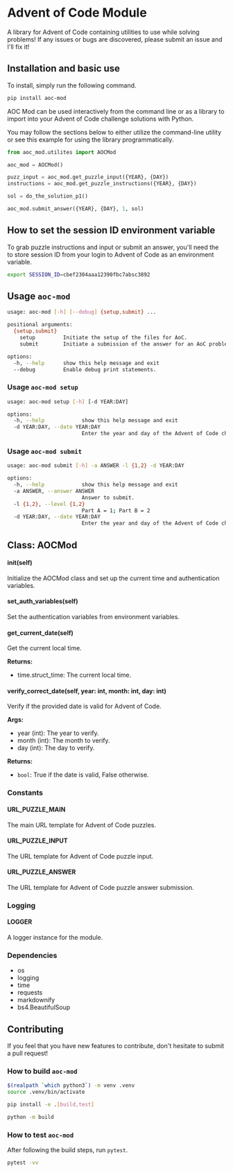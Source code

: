 # Advent of Code Module

A library for Advent of Code containing utilities to use while solving problems! If any issues or bugs are discovered, please submit an issue and I'll fix it!

## Installation and basic use

To install, simply run the following command.

```sh
pip install aoc-mod
```

AOC Mod can be used interactively from the command line or as a library to import into your Advent of Code challenge solutions with Python.

You may follow the sections below to either utilize the command-line utility or see this example for using the library programmatically.

```py
from aoc_mod.utilites import AOCMod

aoc_mod = AOCMod()

puzz_input = aoc_mod.get_puzzle_input({YEAR}, {DAY})
instructions = aoc_mod.get_puzzle_instructions({YEAR}, {DAY})

sol = do_the_solution_p1()

aoc_mod.submit_answer({YEAR}, {DAY}, 1, sol)
```


## How to set the session ID environment variable

To grab puzzle instructions and input or submit an answer, you'll need the to store session ID from your login to Advent of Code as an environment variable.

```sh
export SESSION_ID=cbef2304aaa12390fbc7absc3892 
```

## Usage `aoc-mod`

```sh
usage: aoc-mod [-h] [--debug] {setup,submit} ...

positional arguments:
  {setup,submit}
    setup         Initiate the setup of the files for AoC.
    submit        Initiate a submission of the answer for an AoC problem.

options:
  -h, --help      show this help message and exit
  --debug         Enable debug print statements.
```

### Usage `aoc-mod setup`

```sh
usage: aoc-mod setup [-h] [-d YEAR:DAY]

options:
  -h, --help            show this help message and exit
  -d YEAR:DAY, --date YEAR:DAY
                        Enter the year and day of the Advent of Code challenge you would like.
```

### Usage `aoc-mod submit`

```sh
usage: aoc-mod submit [-h] -a ANSWER -l {1,2} -d YEAR:DAY

options:
  -h, --help            show this help message and exit
  -a ANSWER, --answer ANSWER
                        Answer to submit.
  -l {1,2}, --level {1,2}
                        Part A = 1; Part B = 2
  -d YEAR:DAY, --date YEAR:DAY
                        Enter the year and day of the Advent of Code challenge you would like.
```

## Class: AOCMod

#### __init__(self)

Initialize the AOCMod class and set up the current time and authentication variables.

#### set_auth_variables(self)

Set the authentication variables from environment variables.

#### get_current_date(self)

Get the current local time.

**Returns:**
- time.struct_time: The current local time.

#### verify_correct_date(self, year: int, month: int, day: int)

Verify if the provided date is valid for Advent of Code.

**Args:**
- year (int): The year to verify.
- month (int): The month to verify.
- day (int): The day to verify.

**Returns:**
- `bool`: True if the date is valid, False otherwise.

### Constants

#### URL_PUZZLE_MAIN

The main URL template for Advent of Code puzzles.

#### URL_PUZZLE_INPUT

The URL template for Advent of Code puzzle input.

#### URL_PUZZLE_ANSWER

The URL template for Advent of Code puzzle answer submission.

### Logging

#### LOGGER

A logger instance for the module.

### Dependencies

- os
- logging
- time
- requests
- markdownify
- bs4.BeautifulSoup

## Contributing

If you feel that you have new features to contribute, don't hesitate to submit a pull request!

### How to build `aoc-mod`

```sh
$(realpath `which python3`) -m venv .venv
source .venv/bin/activate

pip install -e .[build,test]

python -m build
```

### How to test `aoc-mod`

After following the build steps, run `pytest`.

```sh
pytest -vv
```